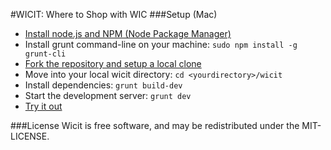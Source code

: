 #WICIT: Where to Shop with WIC
###Setup (Mac)
  - [Install node.js and NPM (Node Package Manager)](http://blog.nodeknockout.com/post/65463770933/how-to-install-node-js-and-npm)
  - Install grunt command-line on your machine: `sudo npm install -g grunt-cli`
  - [Fork the repository and setup a local clone](https://help.github.com/articles/fork-a-repo)
  - Move into your local wicit directory: `cd <yourdirectory>/wicit`
  - Install dependencies: `grunt build-dev`
  - Start the development server: `grunt dev`
  - [Try it out](http://localhost:3000)

###License
Wicit is free software, and may be redistributed under the MIT-LICENSE.
